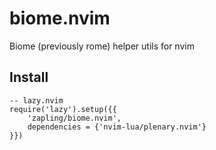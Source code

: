 # biome.nvim

Biome (previously rome) helper utils for nvim

## Install

```
-- lazy.nvim
require('lazy').setup({{
    'zapling/biome.nvim',
    dependencies = {'nvim-lua/plenary.nvim'}
}})
```
